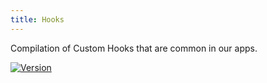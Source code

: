 ```yaml
---
title: Hooks
---
```


Compilation of Custom Hooks that are common in our apps.

[![Version](https://img.shields.io/npm/v/@availity/hooks.svg?style=for-the-badge)](https://www.npmjs.com/package/@availity/hooks)
